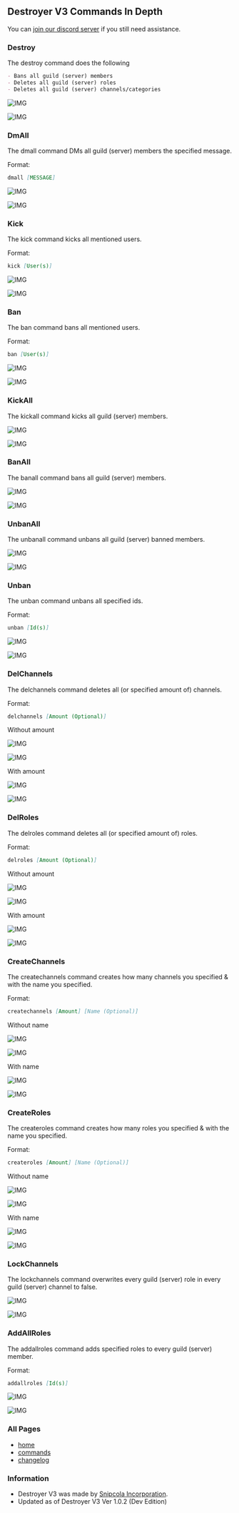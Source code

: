 ## Destroyer V3 Commands In Depth

You can [join our discord server](https://discord.gg/f5zAhbT) if you still need assistance.

### Destroy

The destroy command does the following

```markdown
- Bans all guild (server) members
- Deletes all guild (server) roles
- Deletes all guild (server) channels/categories
```

![IMG](https://i.imgur.com/tVM8M15.png)

![IMG](https://i.imgur.com/QbJHqWT.png)

### DmAll

The dmall command DMs all guild (server) members the specified message.

Format:
```markdown
dmall [MESSAGE]
```

![IMG](https://i.imgur.com/ZN7w6TA.png)

![IMG](https://i.imgur.com/hQPle1d.png)

### Kick

The kick command kicks all mentioned users.

Format:
```markdown
kick [User(s)]
```

![IMG](https://i.imgur.com/Lw3QcSw.png)

![IMG](https://i.imgur.com/Vk6rHog.png)

### Ban

The ban command bans all mentioned users.

Format:
```markdown
ban [User(s)]
```

![IMG](https://i.imgur.com/yOt2SfT.png)

![IMG](https://i.imgur.com/IcOttfH.png)

### KickAll

The kickall command kicks all guild (server) members.

![IMG](https://i.imgur.com/ztM8TpL.png)

![IMG](https://i.imgur.com/gR7F59L.png)

### BanAll

The banall command bans all guild (server) members.

![IMG](https://i.imgur.com/CvZv5io.png)

![IMG](https://i.imgur.com/JMYgnQT.png)

### UnbanAll

The unbanall command unbans all guild (server) banned members.

![IMG](https://i.imgur.com/TgQ28Hr.png)

![IMG](https://i.imgur.com/Qn34uFG.png)

### Unban

The unban command unbans all specified ids.

Format:
```markdown
unban [Id(s)]
```

![IMG](https://i.imgur.com/0TApSZW.png)

![IMG](https://i.imgur.com/uo5Lw41.png)

### DelChannels

The delchannels command deletes all (or specified amount of) channels.

Format:
```markdown
delchannels [Amount (Optional)]
```

Without amount

![IMG](https://i.imgur.com/UAnboiT.png)

![IMG](https://i.imgur.com/rqAy7yo.png)

With amount

![IMG](https://i.imgur.com/BtBZtRC.png)

![IMG](https://i.imgur.com/NXJdF13.png)

### DelRoles

The delroles command deletes all (or specified amount of) roles.

Format:
```markdown
delroles [Amount (Optional)]
```

Without amount

![IMG](https://i.imgur.com/dRVR8JS.png)

![IMG](https://i.imgur.com/FHLXB3R.png)

With amount

![IMG](https://i.imgur.com/SbGWXF2.png)

![IMG](https://i.imgur.com/MOOAT6Q.png)

### CreateChannels

The createchannels command creates how many channels you specified & with the name you specified.

Format:
```markdown
createchannels [Amount] [Name (Optional)]
```

Without name

![IMG](https://i.imgur.com/eDeqfH8.png)

![IMG](https://i.imgur.com/C76PCXK.png)

With name

![IMG](https://i.imgur.com/YvklM8G.png)

![IMG](https://i.imgur.com/z4LHF4h.png)


### CreateRoles

The createroles command creates how many roles you specified & with the name you specified.

Format:
```markdown
createroles [Amount] [Name (Optional)]
```

Without name

![IMG](https://i.imgur.com/DsZXfGR.png)

![IMG](https://i.imgur.com/7Ko0GhW.png)

With name

![IMG](https://i.imgur.com/DTEApT8.png)

![IMG](https://i.imgur.com/IXHOgHY.png)

### LockChannels

The lockchannels command overwrites every guild (server) role in every guild (server) channel to false.

![IMG](https://i.imgur.com/LcVRzdM.png)

![IMG](https://i.imgur.com/zz4yHSV.png)

### AddAllRoles

The addallroles command adds specified roles to every guild (server) member.

Format:
```markdown
addallroles [Id(s)]
```

![IMG](https://i.imgur.com/0ZZx4cW.png)

![IMG](https://i.imgur.com/lOWJmqp.png)

### All Pages
- [home](https://snipcola.github.io/destroyer-v3/)
- [commands](https://snipcola.github.io/destroyer-v3/commands)
- [changelog](https://snipcola.github.io/destroyer-v3/changelog)

### Information
- Destroyer V3 was made by [Snipcola Incorporation](https://robloxexploits.net).
- Updated as of Destroyer V3 Ver 1.0.2 (Dev Edition)
